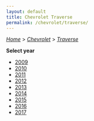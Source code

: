 ```yaml
---
layout: default
title: Chevrolet Traverse
permalink: /chevrolet/traverse/
---
```

[*Home*](/) > [*Chevrolet*](/chevrolet/) > [*Traverse*](/chevrolet/traverse/)

**Select year**

- [2009](/chevrolet/traverse/2009/)
- [2010](/chevrolet/traverse/2010/)
- [2011](/chevrolet/traverse/2011/)
- [2012](/chevrolet/traverse/2012/)
- [2013](/chevrolet/traverse/2013/)
- [2014](/chevrolet/traverse/2014/)
- [2015](/chevrolet/traverse/2015/)
- [2016](/chevrolet/traverse/2016/)
- [2017](/chevrolet/traverse/2017/)
